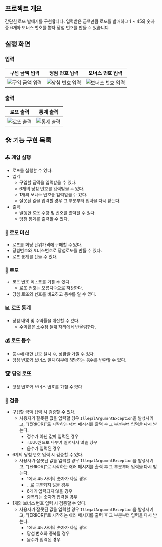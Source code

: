 ## 프로젝트 개요간단한 로또 발매기를 구현합니다.입력받은 금액만큼 로또를 발매하고1 ~ 45의 숫자 중 6개와 보너스 번호를 뽑아 당첨 번호를 만들 수 있습니다.## 실행 화면### 입력|구입 금액 입력|당첨 번호 입력|보너스 번호 입력||:--:|:--:|:--:||![구입 금액 입력](https://hackmd.io/_uploads/ryf1LTHbkl.gif)|![당첨 번호 입력](https://hackmd.io/_uploads/BkMkLTrWJl.gif)|![보너스 번호 입력](https://hackmd.io/_uploads/BkGk8pB-1l.gif)|### 출력|로또 출력|통계 출력||:--:|:--:||![로또 출력](https://hackmd.io/_uploads/HkxbOTrZ1x.gif)|![통계 출력](https://hackmd.io/_uploads/BJgWO6H-Je.gif)|## 🛠️ 기능 구현 목록### 🕹️ 게임 실행- 로또를 실행할 수 있다.- 입력    - 구입할 금액을 입력받을 수 있다.    - 6개의 당첨 번호를 입력받을 수 있다.    - 1개의 보너스 번호를 입력받을 수 있다.    - 잘못된 값을 입력할 경우 그 부분부터 입력을 다시 받는다.- 출력    - 발행한 로또 수량 및 번호를 출력할 수 있다.    - 당첨 통계를 출력할 수 있다.### 🎰 로또 머신- 로또를 회당 단위가격에 구매할 수 있다.- 당첨번호와 보너스번호로 당첨로또를 만들 수 있다.- 로또 통계를 만들 수 있다.### 🎲 로또- 로또 번호 리스트를 가질 수 있다.    - 로또 번호는 오름차순으로 저장한다.- 당첨 로또와 번호를 비교하고 등수를 알 수 있다.### 📊 로또 통계- 당첨 내역 및 수익률을 계산할 수 있다.    - 수익률은 소수점 둘째 자리에서 반올림한다.### 💰 로또 등수- 등수에 대한 번호 일치 수, 상금을 가질 수 있다.- 당첨 번호와 보너스 일치 여부에 해당하는 등수를 반환할 수 있다.### 🏆 당첨 로또- 당첨 번호와 보너스 번호를 가질 수 있다.### 👀 검증- 구입할 금액 입력 시 검증할 수 있다.    - 사용자가 잘못된 값을 입력할 경우 `IllegalArgumentException`을 발생시키고, "[ERROR]"로 시작하는 에러 메시지를 출력 후 그 부분부터 입력을 다시 받는다.        - 정수가 아닌 값이 입력된 경우        - 1,000원으로 나누어 떨어지지 않을 경우        - 음수가 입력된 경우- 6개의 당첨 번호 입력 시 검증할 수 있다.    - 사용자가 잘못된 값을 입력할 경우 `IllegalArgumentException`을 발생시키고, "[ERROR]"로 시작하는 에러 메시지를 출력 후 그 부분부터 입력을 다시 받는다.        - 1에서 45 사이의 숫자가 아닐 경우        - `,` 로 구분되지 않을 경우        - 6개가 입력되지 않을 경우        - 중복되는 숫자가 입력될 경우- 1개의 보너스 번호 입력 시 검증할 수 있다.    - 사용자가 잘못된 값을 입력할 경우 `IllegalArgumentException`을 발생시키고, "[ERROR]"로 시작하는 에러 메시지를 출력 후 그 부분부터 입력을 다시 받는다.        - 1에서 45 사이의 숫자가 아닐 경우        - 당첨 번호와 중복될 경우        - 음수가 입력된 경우